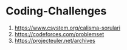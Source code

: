 # Coding-Challenges
1) https://www.csystem.org/calisma-sorulari
2) https://codeforces.com/problemset
3) https://projecteuler.net/archives
